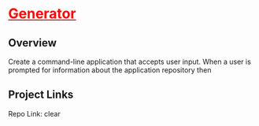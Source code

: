 

# <span style="color: red; text-decoration: underline">Generator</span>

## Overview
Create a command-line application that accepts user input. When a user is prompted for information about the application repository then 

## Project Links
Repo Link: clear

